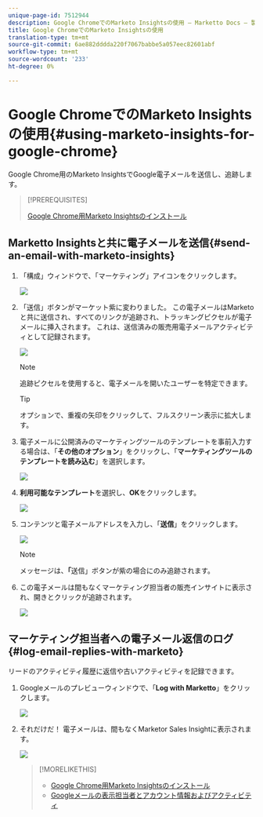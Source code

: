 ```yaml
---
unique-page-id: 7512944
description: Google ChromeでのMarketo Insightsの使用 — Marketto Docs — 製品ドキュメント
title: Google ChromeでのMarketo Insightsの使用
translation-type: tm+mt
source-git-commit: 6ae882dddda220f7067babbe5a057eec82601abf
workflow-type: tm+mt
source-wordcount: '233'
ht-degree: 0%

---
```



# Google ChromeでのMarketo Insightsの使用{#using-marketo-insights-for-google-chrome}

Google Chrome用のMarketo InsightsでGoogle電子メールを送信し、追跡します。

>[!PREREQUISITES]
>
>[Google Chrome用Marketo Insightsのインストール](/help/marketo/product-docs/marketo-sales-insight/msi-chrome-plugin/install-marketo-insights-for-google-chrome.md)

## Marketto Insightsと共に電子メールを送信{#send-an-email-with-marketo-insights}

1. 「構成」ウィンドウで、「マーケティング」アイコンをクリックします。

   ![](assets/image2015-10-5-14-3a57-3a53.png)

1. 「送信」ボタンがマーケット紫に変わりました。 この電子メールはMarketoと共に送信され、すべてのリンクが追跡され、トラッキングピクセルが電子メールに挿入されます。 これは、送信済みの販売用電子メールアクティビティとして記録されます。

   ![](assets/image2015-10-5-15-3a2-3a21.png)

   >[!NOTE]
   >
   >追跡ピクセルを使用すると、電子メールを開いたユーザーを特定できます。

   >[!TIP]
   >
   >オプションで、重複の矢印をクリックして、フルスクリーン表示に拡大します。

1. 電子メールに公開済みのマーケティングツールのテンプレートを事前入力する場合は、「**その他のオプション**」をクリックし、「**マーケティングツールのテンプレートを読み込む**」を選択します。

   ![](assets/image2015-10-5-15-3a6-3a50.png)

1. **利用可能なテンプレート**&#x200B;を選択し、**OK**&#x200B;をクリックします。

   ![](assets/image2015-10-5-15-3a11-3a44.png)

1. コンテンツと電子メールアドレスを入力し、「**送信**」をクリックします。

   ![](assets/image2015-10-6-14-3a37-3a32.png)

   >[!NOTE]
   >
   >メッセージは、**「**&#x200B;送信」ボタンが紫の場合にのみ追跡されます。

1. この電子メールは間もなくマーケティング担当者の販売インサイトに表示され、開きとクリックが追跡されます。

   ![](assets/image2015-4-23-16-3a59-3a43.png)

## マーケティング担当者への電子メール返信のログ{#log-email-replies-with-marketo}

リードのアクティビティ履歴に返信や古いアクティビティを記録できます。

1. Googleメールのプレビューウィンドウで、「**Log with Marketto**」をクリックします。

   ![](assets/image2015-4-23-17-3a0-3a42.png)

1. それだけだ！ 電子メールは、間もなくMarketor Sales Insightに表示されます。

   ![](assets/image2015-4-23-17-3a1-3a26.png)

   >[!MORELIKETHIS]
   >
   >* [Google Chrome用Marketo Insightsのインストール](/help/marketo/product-docs/marketo-sales-insight/msi-chrome-plugin/install-marketo-insights-for-google-chrome.md)
   >* [Googleメールの表示担当者とアカウント情報およびアクティビティ](/help/marketo/product-docs/marketo-sales-insight/msi-chrome-plugin/view-person-and-account-information-and-activities-in-google-mail.md)

